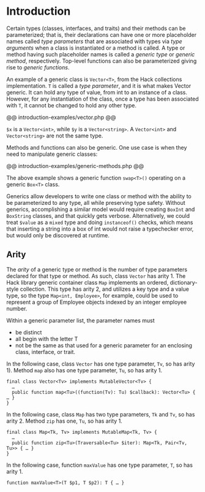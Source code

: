 # Introduction

Certain types (classes, interfaces, and traits) and their methods can be parameterized; that is, their declarations can have one or more placeholder names called *type parameters* that are associated with types via *type arguments* when a class is instantiated or a method is called. A type or method having such placeholder names is called a *generic type* or *generic method*, respectively. Top-level functions can also be parameterized giving rise to *generic functions*.

An example of a generic class is `Vector<T>`, from the Hack collections implementation. `T` is called a _type parameter_, and it is what makes Vector generic. It can hold any type of value, from int to an instance of a class. However, for any instantiation of the class, once a type has been associated with `T`, it cannot be changed to hold any other type.

@@ introduction-examples/vector.php @@

`$x` is a `Vector<int>`, while `$y` is a `Vector<string>`. A `Vector<int>` and
`Vector<string>` are not the same type.

Methods and functions can also be generic. One use case is when they need to
manipulate generic classes:

@@ introduction-examples/generic-methods.php @@

The above example shows a generic function `swap<T>()` operating on a generic
`Box<T>` class.

Generics allow developers to write one class or method with the ability to be parameterized to any type, all while preserving type safety. Without generics, accomplishing a similar model would require creating `BoxInt` and `BoxString` classes, and that quickly gets verbose. Alternatively, we could treat `$value` as a `mixed` type and doing `instanceof()` checks, which means that inserting a string into a box of int would not raise a typechecker error, but would only be discovered at runtime.

## Arity

The *arity* of a generic type or method is the number of type parameters declared for that type or method. As such, class `Vector` has arity 1. The Hack library generic container class `Map` implements an ordered, dictionary-style collection. This type has arity 2, and utilizes a key type and a value type, so the type `Map<int, Employee>`, for example, could be used to represent a group of Employee objects indexed by an integer employee number.

Within a generic parameter list, the parameter names must
  * be distinct
  * all begin with the letter T
  * not be the same as that used for a generic parameter for an enclosing class, interface, or trait.

In the following case, class `Vector` has one type parameter, `Tv`, so has arity 1). Method `map` also has one type parameter, `Tu`, so has arity 1.

```hack
final class Vector<Tv> implements MutableVector<Tv> {
  …
  public function map<Tu>((function(Tv): Tu) $callback): Vector<Tu> { … }
}
```

In the following case, class `Map` has two type parameters, `Tk` and `Tv`, so has arity 2. Method `zip` has one, `Tu`, so has arity 1.

```hack
final class Map<Tk, Tv> implements MutableMap<Tk, Tv> {
  …
  public function zip<Tu>(Traversable<Tu> $iter): Map<Tk, Pair<Tv, Tu>> { … }
}
```

In the following case, function `maxValue` has one type parameter, `T`, so has arity 1.

```hack
function maxValue<T>(T $p1, T $p2): T { … }
```
